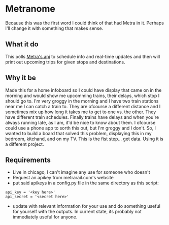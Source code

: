 # Metranome
Because this was the first word I could think of that had Metra in it. Perhaps I'll change it with something that makes sense.  

## What it do
This polls [Metra's api](https://metrarail.com/developers/metra-gtfs-api) to schedule info and real-time updates and then will print out upcoming trips for given stops and destinations.   

## Why it be
Made this for a home infoboard so I could have display that came on in the morning and would show me upcomming trains, their delays, which stop I should go to.  I'm very groggy in the morning and I have two train stations near me I can catch a train to.  They are ofcourse a different distance and I sometimes mix up how long it takes me to get to one vs. the other.  They have different train schedules. Finally trains have delays and when you're always running late, as I am, it'd be nice to know about them.  I ofcourse could use a phone app to sorth this out, but I'm groggy and I don't.  So, I wanted to build a board that solved this problem, displaying this in my bedroom, kitchand, and on my TV.  This is the fist step... get data.  Using it is a different project.   

## Requirements
* Live in chicago, I can't imagine any use for someone who doesn't 
* Request an apikey from metrarail.com's website 
* put said apikeys in a config.py file in the same directory as this script:
```
api_key = '<key here>'
api_secret = '<secret here>'
```
* update with relevant information for your use and do something useful for yourself with the outputs.  In current state, its probably not immediately useful for anyone. 


